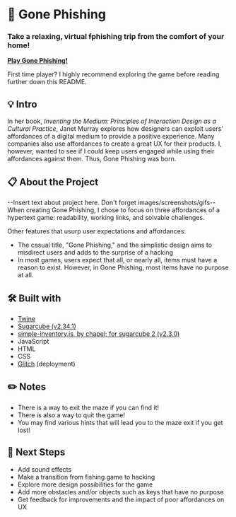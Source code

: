 # 🎣 Gone Phishing 
### Take a relaxing, virtual ~~f~~phishing trip from the comfort of your home!  
  
**<a href="https://gone-phishing.glitch.me/">Play Gone Phishing!</a>**

First time player? I highly recommend exploring the game before reading further down this README.  

## 💡 Intro
  
In her book, *Inventing the Medium: Principles of Interaction Design as a Cultural Practice*, Janet Murray explores how designers can exploit users’ affordances of a digital medium to provide a positive experience. Many companies also use affordances to create a great UX for their products. I, however, wanted to see if I could keep users engaged while using their affordances against them. Thus, Gone Phishing was born.
  
## 📋 About the Project

--Insert text about project here. Don't forget images/screenshots/gifs--
When creating Gone Phishing, I chose to focus on three affordances of a hypertext game: readability, working links, and solvable challenges. 

Other features that usurp user expectations and affordances:
* The casual title, "Gone Phishing," and the simplistic design aims to misdirect users and adds to the surprise of a hacking
* In most games, users expect that all, or nearly all, items must have a reason to exist. However, in Gone Phishing, most items have no purpose at all.

## 🛠️ Built with 
* <a href="https://twinery.org/">Twine</a>
* <a href="https://www.motoslave.net/sugarcube/2/docs/">Sugarcube (v2.34.1)</a>
* <a href="https://github.com/ChapelR/simple-inventory">simple-inventory.js, by chapel; for sugarcube 2 (v2.3.0)</a>
* JavaScript
* HTML
* CSS
* <a href="https://glitch.com/">Glitch</a> (deployment)

## ✏️ Notes 
* There is a way to exit the maze if you can find it!
* There is also a way to quit the game!
* You may find various hints that will lead you to the maze exit if you get lost!

## 📌 Next Steps
* Add sound effects
* Make a transition from fishing game to hacking
* Explore more design possibilities for the game
* Add more obstacles and/or objects such as keys that have no purpose
* Get feedback for improvements and the impact of poor affordances on UX
